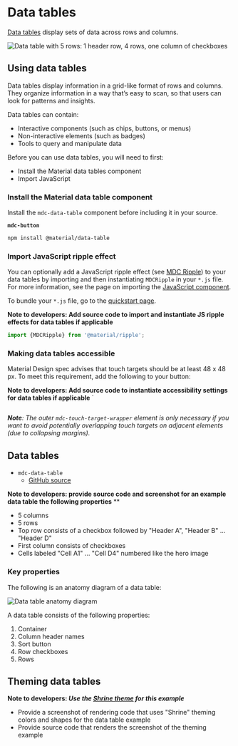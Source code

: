 <!--docs:
title: "Data tables"
layout: detail
section: components
excerpt: "Data tables display information in a grid-like format of rows and columns."
iconId: 
path: /catalog/data-tables/
api_doc_root: true
-->

# Data tables

[Data tables](https://material.io/components/data-tables/#) display sets of data across rows and columns.

![Data table with 5 rows: 1 header row, 4 rows, one column of checkboxes](/assets/data-table-hero.png)

## Using data tables

Data tables display information in a grid-like format of rows and columns. They organize information in a way that’s easy to scan, so that users can look for patterns and insights.

Data tables can contain:

* Interactive components (such as chips, buttons, or menus)
* Non-interactive elements (such as badges)
* Tools to query and manipulate data

Before you can use data tables, you will need to first:

* Install the Material data tables component
* Import JavaScript

### Install the Material data table component

Install the `mdc-data-table` component before including it in your source.

**`mdc-button`**
```bash
npm install @material/data-table
```


### Import JavaScript ripple effect

You can optionally add a JavaScript ripple effect (see [MDC Ripple](https://github.com/material-components/material-components-web/blob/master/packages/mdc-ripple)) to your data tables by importing and then instantiating `MDCRipple` in your `*.js` file. For more information, see the page on importing the [JavaScript component](https://github.com/material-components/material-components-web/blob/master/docs/importing-js.md).

To bundle your `*.js` file, go to the [quickstart page](https://github.com/material-components/material-components-web/blob/master/docs/getting-started.md#quick-start-cdn).

**Note to developers: Add source code to import and instantiate JS ripple effects for data tables if applicable**
```js
import {MDCRipple} from '@material/ripple';
```
### Making data tables accessible

Material Design spec advises that touch targets should be at least 48 x 48 px.
To meet this requirement, add the following to your button:

**Note to developers: Add source code to instantiate accessibility settings for data tables if applicable**
`
```html
```

_**Note**: The outer `mdc-touch-target-wrapper` element is only necessary if you want to avoid potentially overlapping touch targets on adjacent elements (due to collapsing margins)._


## Data tables

* `mdc-data-table`
    * [GitHub source](https://github.com/material-components/material-components-web/tree/master/packages/mdc-data-table)

**Note to developers: provide source code and screenshot for an example data table the following properties**
**
* 5 columns
* 5 rows
* Top row consists of a checkbox followed by "Header A", "Header B" ... "Header D"
* First column consists of checkboxes
* Cells labeled "Cell A1" ... "Cell D4" numbered like the hero image



### Key properties


The following is an anatomy diagram of a data table:

![Data table anatomy diagram](/assets/data-table-anatomy.png)

A data table consists of the following properties:

1. Container
1. Column header names
1. Sort button
1. Row checkboxes
1. Rows


## Theming data tables
**Note to developers: _Use the [Shrine theme](https://material.io/design/material-studies/shrine.html) for this example_**
* Provide a screenshot of rendering code that uses "Shrine" theming colors and shapes for the data table example
* Provide source code that renders the screenshot of the theming example

